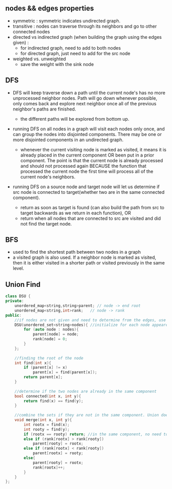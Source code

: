 ## nodes && edges properties
- symmetric : symmetric indicates undirected graph. 
- transitive : nodes can traverse through its neighbors and go to other connected nodes
- directed vs indirected graph (when building the graph using the edges given) :
    - for indirected graph, need to add to both nodes
    - for directed graph, just need to add for the src node
- weighted vs. unweighted
    - save the weight with the sink node 

## DFS
- DFS will keep traverse down a path until the current node's has no more unprocessed neighbor nodes. Path will go down whenever possible, only comes back and explore next neighbor once all of the previous neighbor's paths are finished.
    - the different paths will be explored from bottom up.
    
- running DFS on all nodes in a graph will visit each nodes only once, and can group the nodes into disjointed components. There may be one or more disjointed components in an undirected graph.
    - whenever the current visiting node is marked as visited, it means it is already placed in the current component OR been put in a prior component. The point is that the current node is already processed and should not processed again BECAUSE the function that processed the current node the first time will process all of the current node's neighbors.
    
- running DFS on a source node and target node will let us determine if src node is connected to target(whether two are in the same connected component).
    - return as soon as target is found (can also build the path from src to target backwards as we return in each function), OR 
    - return when all nodes that are connected to src are visited and did not find the target node.
    
## BFS
- used to find the shortest path between two nodes in a graph
- a visited graph is also used. If a neighbor node is marked as visited, then it is either visited in a shorter path or visited previously in the same level. 



## Union Find

```cpp
class DSU {
private:
    unordered_map<string,string>parent; // node -> end root
    unordered_map<string,int>rank;   // node -> rank
public:
    //if nodes are not given and need to determine from the edges, use below after putting all nodes in hashset
    DSU(unordered_set<string>nodes){ //initialize for each node appeared in the given data
        for (auto node : nodes){
            parent[node] = node;
            rank[node] = 0;
        }
    };
    
    //finding the root of the node
    int find(int x){
        if (parent[x] != x)
            parent[x] = find(parent[x]);
        return parent[x];
    }
    
    //determine if the two nodes are already in the same component
    bool connected(int x, int y){ 
        return find(x) == find(y);
    }
    
    //combine the sets if they are not in the same component. Union does not change the rank of the smaller ranked root
    void merge(int x, int y){
        int rootx = find(x);
        int rooty = find(y);
        if (rootx == rooty) return; //in the same component, no need to merge
        else if (rank[rootx] > rank[rooty])
            parent[rooty] = rootx;
        else if (rank[rootx] < rank[rooty])
            parent[rootx] = rooty;
        else{
            parent[rooty] = rootx;
            rank[rootx]++;
        }
    }
};
